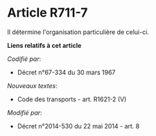 # Article R711-7

Il détermine l'organisation particulière de celui-ci.

**Liens relatifs à cet article**

_Codifié par_:

  - Décret n°67-334 du 30 mars 1967

_Nouveaux textes_:

  - Code des transports - art. R1621-2 (V)

_Modifié par_:

  - Décret n°2014-530 du 22 mai 2014 - art. 8
